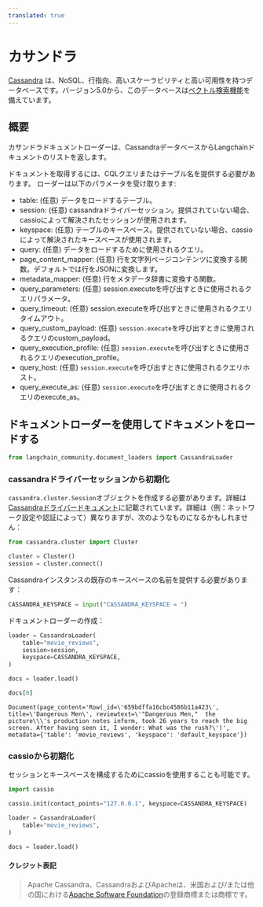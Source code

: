 ```yaml
---
translated: true
---
```


# カサンドラ

[Cassandra](https://cassandra.apache.org/) は、NoSQL、行指向、高いスケーラビリティと高い可用性を持つデータベースです。バージョン5.0から、このデータベースは[ベクトル検索機能](https://cassandra.apache.org/doc/trunk/cassandra/vector-search/overview.html)を備えています。

## 概要

カサンドラドキュメントローダーは、CassandraデータベースからLangchainドキュメントのリストを返します。

ドキュメントを取得するには、CQLクエリまたはテーブル名を提供する必要があります。
ローダーは以下のパラメータを受け取ります:

* table: (任意) データをロードするテーブル。
* session: (任意) cassandraドライバーセッション。提供されていない場合、cassioによって解決されたセッションが使用されます。
* keyspace: (任意) テーブルのキースペース。提供されていない場合、cassioによって解決されたキースペースが使用されます。
* query: (任意) データをロードするために使用されるクエリ。
* page_content_mapper: (任意) 行を文字列ページコンテンツに変換する関数。デフォルトでは行をJSONに変換します。
* metadata_mapper: (任意) 行をメタデータ辞書に変換する関数。
* query_parameters: (任意) session.executeを呼び出すときに使用されるクエリパラメータ。
* query_timeout: (任意) session.executeを呼び出すときに使用されるクエリタイムアウト。
* query_custom_payload: (任意) `session.execute`を呼び出すときに使用されるクエリのcustom_payload。
* query_execution_profile: (任意) `session.execute`を呼び出すときに使用されるクエリのexecution_profile。
* query_host: (任意) `session.execute`を呼び出すときに使用されるクエリホスト。
* query_execute_as: (任意) `session.execute`を呼び出すときに使用されるクエリのexecute_as。

## ドキュメントローダーを使用してドキュメントをロードする

```python
from langchain_community.document_loaders import CassandraLoader
```

### cassandraドライバーセッションから初期化

`cassandra.cluster.Session`オブジェクトを作成する必要があります。詳細は[Cassandraドライバードキュメント](https://docs.datastax.com/en/developer/python-driver/latest/api/cassandra/cluster/#module-cassandra.cluster)に記載されています。詳細は（例：ネットワーク設定や認証によって）異なりますが、次のようなものになるかもしれません：

```python
from cassandra.cluster import Cluster

cluster = Cluster()
session = cluster.connect()
```

Cassandraインスタンスの既存のキースペースの名前を提供する必要があります：

```python
CASSANDRA_KEYSPACE = input("CASSANDRA_KEYSPACE = ")
```

ドキュメントローダーの作成：

```python
loader = CassandraLoader(
    table="movie_reviews",
    session=session,
    keyspace=CASSANDRA_KEYSPACE,
)
```

```python
docs = loader.load()
```

```python
docs[0]
```

```output
Document(page_content='Row(_id=\'659bdffa16cbc4586b11a423\', title=\'Dangerous Men\', reviewtext=\'"Dangerous Men,"  the picture\\\'s production notes inform, took 26 years to reach the big screen. After having seen it, I wonder: What was the rush?\')', metadata={'table': 'movie_reviews', 'keyspace': 'default_keyspace'})
```

### cassioから初期化

セッションとキースペースを構成するためにcassioを使用することも可能です。

```python
import cassio

cassio.init(contact_points="127.0.0.1", keyspace=CASSANDRA_KEYSPACE)

loader = CassandraLoader(
    table="movie_reviews",
)

docs = loader.load()
```

#### クレジット表記

> Apache Cassandra、CassandraおよびApacheは、米国および/または他の国における[Apache Software Foundation](http://www.apache.org/)の登録商標または商標です。
